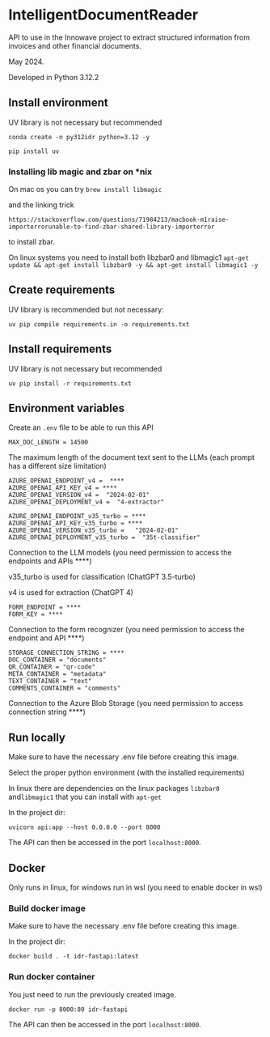# IntelligentDocumentReader
API to use in the Innowave project to extract structured information from invoices and other financial documents.

May 2024.

Developed in Python 3.12.2


## Install environment

UV library is not necessary but recommended

`conda create -n py312idr python=3.12 -y`

`pip install uv`


### Installing lib magic and zbar on *nix


On mac os you can try
    `brew install libmagic`

and the linking trick

    https://stackoverflow.com/questions/71984213/macbook-m1raise-importerrorunable-to-find-zbar-shared-library-importerror

to install zbar.

On linux systems you need to install both libzbar0 and libmagic1
    `apt-get update && apt-get install libzbar0 -y && apt-get install libmagic1 -y`




## Create requirements

UV library is recommended but not necessary:

`uv pip compile requirements.in -o requirements.txt`


## Install requirements

UV library is not necessary but recommended

`uv pip install -r requirements.txt`


## Environment variables

Create an `.env` file to be able to run this API

```
MAX_DOC_LENGTH = 14500
```
The maximum length of the document text sent to the LLMs (each prompt has a different size limitation)


```
AZURE_OPENAI_ENDPOINT_v4 =  ****
AZURE_OPENAI_API_KEY_v4 = ****
AZURE_OPENAI_VERSION_v4 =  "2024-02-01"
AZURE_OPENAI_DEPLOYMENT_v4 =  "4-extractor"

AZURE_OPENAI_ENDPOINT_v35_turbo = ****
AZURE_OPENAI_API_KEY_v35_turbo = ****
AZURE_OPENAI_VERSION_v35_turbo =   "2024-02-01"
AZURE_OPENAI_DEPLOYMENT_v35_turbo =  "35t-classifier"
```
Connection to the LLM models (you need permission to access the endpoints and APIs ****)

v35_turbo is used for classification (ChatGPT 3.5-turbo)

v4 is used for extraction (ChatGPT 4)


```
FORM_ENDPOINT = ****
FORM_KEY = ****
```
Connection to the form recognizer (you need permission to access the endpoint and API ****)


```
STORAGE_CONNECTION_STRING = ****
DOC_CONTAINER = "documents"
QR_CONTAINER = "qr-code"
META_CONTAINER = "metadata"
TEXT_CONTAINER = "text"
COMMENTS_CONTAINER = "comments"
```
Connection to the Azure Blob Storage (you need permission to access connection string ****)


## Run locally

Make sure to have the necessary .env file before creating this image.

Select the proper python environment (with the installed requirements)

In linux there are dependencies on the linux packages `libzbar0` and`libmagic1` that you can install with `apt-get`

In the project dir:

`uvicorn api:app --host 0.0.0.0 --port 8000`

The API can then be accessed in the port `localhost:8000`.

## Docker 

Only runs in linux, for windows run in wsl (you need to enable docker in wsl)

### Build docker image

Make sure to have the necessary .env file before creating this image.

In the project dir:

`docker build . -t idr-fastapi:latest`

### Run docker container

You just need to run the previously created image.

`docker run -p 8000:80 idr-fastapi`

The API can then be accessed in the port `localhost:8000`.

<!--
Not implemented

## Test

uv pip install pytest pytest-cov

pytest tests -s --pdb --cov src/IntelligentDocumentReader -->
